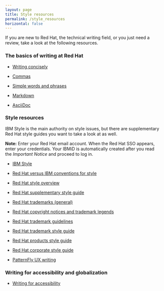 ```yaml
---
layout: page
title: Style resources
permalink: /style_resources
horizontal: false
---
```


If you are new to Red Hat, the technical writing field, or you just need a review, take a look at the following resources.

### The basics of writing at Red Hat

- [Writing concisely](https://writingcenter.unc.edu/tips-and-tools/conciseness-handout/)

- [Commas](https://owl.purdue.edu/owl/general_writing/punctuation/commas/commas_after_introductions.html)

- [Simple words and phrases](https://www.plainlanguage.gov/guidelines/words/use-simple-words-phrases/)

- [Markdown](https://www.markdownguide.org/getting-started/)

- [AsciiDoc](https://asciidoctor.org/docs/asciidoc-writers-guide/)

### Style resources

IBM Style is the main authority on style issues, but there are supplementary Red Hat style guides you want to take a look at as well.

**Note:** Enter your Red Hat email account. When the Red Hat SSO appears, enter your credentials. Your IBMiD is automatically created after you read the *Important Notice* and proceed to log in.

- [IBM Style](https://www.ibm.com/docs/en/ibm-style)

- [Red Hat versus IBM conventions for style](https://www.ibm.com/docs/en/ibm-style?topic=medium-red-hat)

- [Red Hat style overview](https://www.stylepedia.net/)

- [Red Hat supplementary style guide](https://redhat-documentation.github.io/supplementary-style-guide/)

- [Red Hat trademarks (general)](https://www.redhat.com/en/about/brand/standards/trademarks)

- [Red Hat copyright notices and trademark legends](https://source.redhat.com/departments/legal/redhatintellectualproperty/trademarks/trademarks_and_domain_names_wiki/copyright_notices_and_trademark_legends)

- [Red Hat trademark guidelines](https://static.redhat.com/legacy/f/pdf/corp/RH-3573_284204_TM_Gd.pdf)

- [Red Hat trademark style guide](https://static.redhat.com/legacy/f/pdf/corp/trademark_usage.pdf)

- [Red Hat products style guide](https://docs.google.com/spreadsheets/d/1DLS_lS3VKidgZIvcLmLp9BoiqptkvqHWfe1D5FD2kfk/edit#gid=1375785039)

- [Red Hat corporate style guide](https://source.redhat.com/groups/public/word-nerds/red_hat_word_nerds_wiki/corporate_style_guide)

- [PatternFly UX writing](https://www.patternfly.org/ux-writing/about/)

### Writing for accessibility and globalization

- [Writing for accessibility](wr_accessibility.md)
